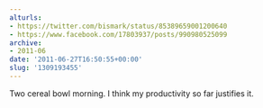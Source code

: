 ```yaml
---
alturls:
- https://twitter.com/bismark/status/85389659001200640
- https://www.facebook.com/17803937/posts/990980525099
archive:
- 2011-06
date: '2011-06-27T16:50:55+00:00'
slug: '1309193455'
---
```


Two cereal bowl morning.  I think my productivity so far justifies it.

